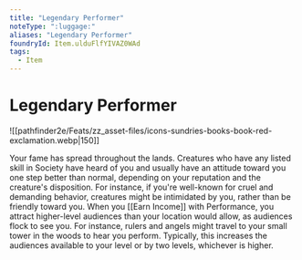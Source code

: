 ```yaml
---
title: "Legendary Performer"
noteType: ":luggage:"
aliases: "Legendary Performer"
foundryId: Item.ulduFlfYIVAZ0WAd
tags:
  - Item
---
```


# Legendary Performer
![[pathfinder2e/Feats/zz_asset-files/icons-sundries-books-book-red-exclamation.webp|150]]

Your fame has spread throughout the lands. Creatures who have any listed skill in Society have heard of you and usually have an attitude toward you one step better than normal, depending on your reputation and the creature's disposition. For instance, if you're well-known for cruel and demanding behavior, creatures might be intimidated by you, rather than be friendly toward you. When you [[Earn Income]] with Performance, you attract higher-level audiences than your location would allow, as audiences flock to see you. For instance, rulers and angels might travel to your small tower in the woods to hear you perform. Typically, this increases the audiences available to your level or by two levels, whichever is higher.
